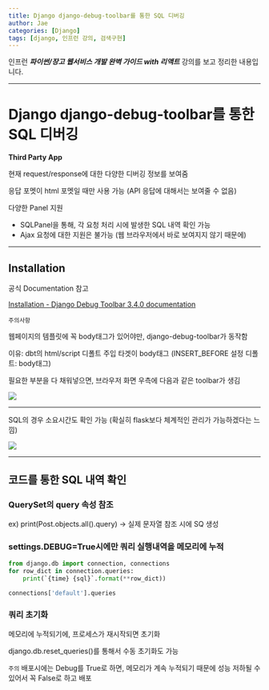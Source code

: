 ```yaml
---
title: Django django-debug-toolbar를 통한 SQL 디버깅
author: Jae
categories: [Django]
tags: [django, 인프런 강의, 검색구현]
---
```


인프런 **_파이썬/장고 웹서비스 개발 완벽 가이드 with 리액트_** 강의를 보고 정리한 내용입니다.

---

# Django django-debug-toolbar를 통한 SQL 디버깅

**Third Party App**

현재 request/response에 대한 다양한 디버깅 정보를 보여줌

응답 포멧이 html 포멧일 때만 사용 가능 (API 응답에 대해서는 보여줄 수 없음)

다양한 Panel 지원

- SQLPanel을 통해, 각 요청 처리 시에 발생한 SQL 내역 확인 가능
- Ajax 요청에 대한 지원은 불가능 (웹 브라우저에서 바로 보여지지 않기 때문에)

---

## Installation

공식 Documentation 참고

[Installation - Django Debug Toolbar 3.4.0 documentation](https://django-debug-toolbar.readthedocs.io/en/latest/installation.html)

`주의사항`

웹페이지의 템플릿에 꼭 body태그가 있어야만, django-debug-toolbar가 동작함

이유: dbt의 html/script 디폴트 주입 타겟이 body태그 (INSERT_BEFORE 설정 디폴트: body태그)

필요한 부분을 다 채워넣으면, 브라우저 화면 우측에 다음과 같은 toolbar가 생김

![](https://velog.velcdn.com/images/a87380/post/03701c1e-1b32-4bcd-bc85-202f85c82177/image.png)

---

SQL의 경우 소요시간도 확인 가능 (확실히 flask보다 체계적인 관리가 가능하겠다는 느낌)

![](https://velog.velcdn.com/images/a87380/post/694faccd-5f90-4f02-b7c2-f20970a362dc/image.png)

---

## 코드를 통한 SQL 내역 확인

### QuerySet의 query 속성 참조

ex) print(Post.objects.all().query) → 실제 문자열 참조 시에 SQ 생성

### settings.DEBUG=True시에만 쿼리 실행내역을 메모리에 누적

```python
from django.db import connection, connections
for row_dict in connection.queries:
	print(`{time} {sql}`.format(**row_dict))

connections['default'].queries
```

### 쿼리 초기화

메모리에 누적되기에, 프로세스가 재시작되면 초기화

django.db.reset_queries()를 통해서 수동 초기화도 가능

`주의` 배포시에는 Debug를 True로 하면, 메모리가 계속 누적되기 때문에 성능 저하될 수 있어서 꼭 False로 하고 배포
